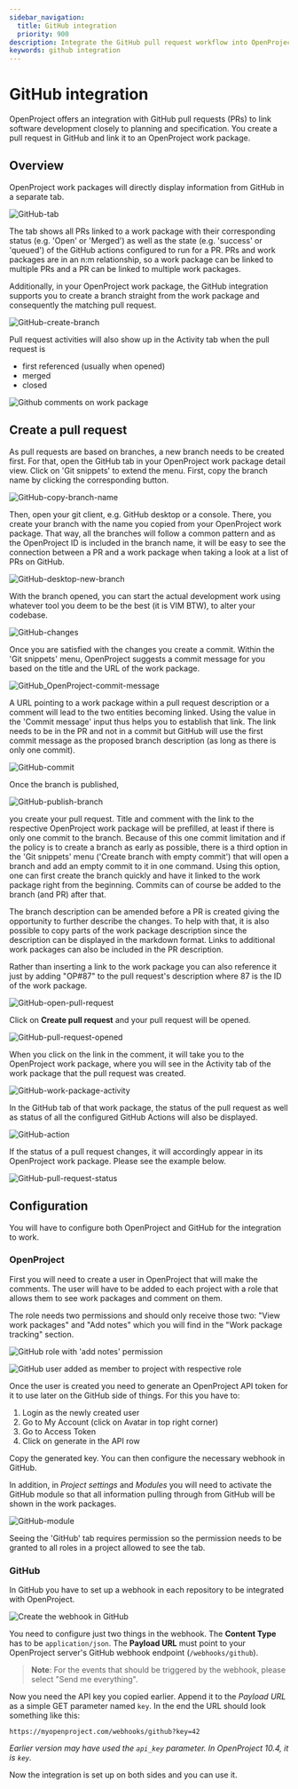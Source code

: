 ```yaml
---
sidebar_navigation:
  title: GitHub integration
  priority: 900
description: Integrate the GitHub pull request workflow into OpenProject.
keywords: github integration
---
```

# GitHub integration

OpenProject offers an integration with GitHub pull requests (PRs) to link software development closely to planning and specification.
You create a pull request in GitHub and link it to an OpenProject work package.

## Overview

OpenProject work packages will directly display information from GitHub in a separate tab.

![GitHub-tab](GitHub-tab.png)

The tab shows all PRs linked to a work package with their corresponding status (e.g. 'Open' or 'Merged') as well as the state (e.g. 'success' or 'queued') of the GitHub actions configured to run for a PR. PRs and work packages are in an n:m relationship, so a work package can be linked to multiple PRs and a PR can be linked to multiple work packages.

Additionally, in your OpenProject work package, the GitHub integration supports you to create a branch straight from the work package and consequently the matching pull request.

![GitHub-create-branch](GitHub-create-branch.png)

Pull request activities will also show up in the Activity tab when the pull request is

* first referenced (usually when opened)
* merged
* closed

![Github comments on work package](workpackage-github-comments.png)

## Create a pull request

As pull requests are based on branches, a new branch needs to be created first. For that, open the GitHub tab in your OpenProject work package detail view. Click on 'Git snippets' to extend the menu. First, copy the branch name by clicking the corresponding button.

![GitHub-copy-branch-name](GitHub-copy-branch-name.png)

Then, open your git client, e.g. GitHub desktop or a console. There, you create your branch with the name you copied from your OpenProject work package. That way, all the branches will follow a common pattern and as the OpenProject ID is included in the branch name, it will be easy to see the connection between a PR and a work package when taking a look at a list of PRs on GitHub.

![GitHub-desktop-new-branch](GitHub-desktop-new-branch.png)

With the branch opened, you can start the actual development work using whatever tool you deem to be the best (it is VIM BTW), to alter your codebase.

![GitHub-changes](GitHub-changes.png)

Once you are satisfied with the changes you create a commit. Within the 'Git snippets' menu, OpenProject suggests a commit message for you based on the title and the URL of the work package.

![GitHub_OpenProject-commit-message](GitHub_OpenProject-commit-message.png)

A URL pointing to a work package within a pull request description or a comment will lead to the two entities becoming linked. Using the value in the 'Commit message' input thus helps you to establish that link. The link needs to be in the PR and not in a commit but GitHub will use the first commit message as the proposed branch description (as long as there is only one commit).

![GitHub-commit](GitHub-commit-2645308.png)

Once the branch is published,

![GitHub-publish-branch](GitHub-publish-branch.png)

you create your pull request. Title and comment with the link to the respective OpenProject work package will be prefilled, at least if there is only one commit to the branch. Because of this one commit limitation and if the policy is to create a branch as early as possible, there is a third option in the 'Git snippets' menu ('Create branch with empty commit') that will open a branch and add an empty commit to it in one command. Using this option, one can first create the branch quickly and have it linked to the work package right from the beginning. Commits can of course be added to the branch (and PR) after that.

The branch description can be amended before a PR is created giving the opportunity to further describe the changes. To help with that, it is also possible to copy parts of the work package description since the description can be displayed in the markdown format. Links to additional work packages can also be included in the PR description.

Rather than inserting a link to the work package you can also reference it just by adding "OP#87" to the pull request's description where 87 is the ID of the work package.

![GitHub-open-pull-request](GitHub-open-pull-request-2645707.png)

Click on **Create pull request** and your pull request will be opened.

![GitHub-pull-request-opened](GitHub-pull-request-opened-2646257.png)

When you click on the link in the comment, it will take you to the OpenProject work package, where you will see in the Activity tab of the work package that the pull request was created.

![GitHub-work-package-activity](GitHub-work-package-activity-2646492.png)

In the GitHub tab of that work package, the status of the pull request as well as status of all the configured GitHub Actions will also be displayed.

![GitHub-action](GitHub-action.png)

If the status of a pull request changes, it will accordingly appear in its OpenProject work package. Please see the example below.

![GitHub-pull-request-status](GitHub-pull-request-status.png)

## Configuration

You will have to configure both OpenProject and GitHub for the integration to work.

### OpenProject

First you will need to create a user in OpenProject that will make the comments.
The user will have to be added to each project with a role that allows them
to see work packages and comment on them.

The role needs two permissions and should only receive those two: "View work packages" and "Add notes" which you will find in the "Work package tracking" section.

![GitHub role with 'add notes' permission](github-role.png)

![GitHub user added as member to project with respective role](github-project-member.png)

Once the user is created you need to generate an OpenProject API token for it
to use later on the GitHub side of things. For this you have to:

1. Login as the newly created user
2. Go to My Account (click on Avatar in top right corner)
3. Go to Access Token
4. Click on generate in the API row

Copy the generated key. You can then configure the necessary webhook in GitHub.

In addition, in *Project settings* and *Modules* you will need to activate the GitHub module so that all information pulling through from GitHub will be shown in the work packages.

![GitHub-module](Github-module-2647262.png)

Seeing the 'GitHub' tab requires permission so the permission needs to be granted to all roles in a project allowed to see the tab.

### GitHub

In GitHub you have to set up a webhook in each repository to be integrated with OpenProject.

![Create the webhook in GitHub](create-github-webhook.png)

You need to configure just two things in the webhook.
The **Content Type** has to be `application/json`.
The **Payload URL** must point to your OpenProject server's GitHub webhook endpoint (`/webhooks/github`).

> **Note**: For the events that should be triggered by the webhook, please select "Send me everything".

Now you need the API key you copied earlier. Append it to the *Payload URL* as a simple GET parameter named `key`. In the end the URL should look something like this:

```
https://myopenproject.com/webhooks/github?key=42
```
_Earlier version may have used the `api_key` parameter. In OpenProject 10.4, it is `key`._

Now the integration is set up on both sides and you can use it.
